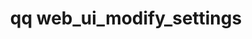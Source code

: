 ---
category: web
command: web_ui_modify_settings
optional_options:
- alternate: []
  help: Sets the inactivity timeout
  name: --inactivity-timeout
  required: false
- alternate: []
  help: Disables the inactivity timeout
  name: --disable-inactivity-timeout
  required: false
- alternate: []
  help: Sets the login banner
  name: --login-banner
  required: false
- alternate: []
  help: Disables the login banner
  name: --disable-login-banner
  required: false
permalink: /qq-cli-command-guide/web/web_ui_modify_settings.html
positional_options: []
sidebar: qq_cli_command_reference_sidebar
summary: This section explains how to use the <code>qq web_ui_modify_settings</code>
  command.
synopsis: Modify configuration options for the Qumulo Core Web UI
title: qq web_ui_modify_settings
usage: qq web_ui_modify_settings [-h] [--inactivity-timeout MINUTES | --disable-inactivity-timeout]
  [--login-banner BANNER_MARKDOWN_FILE | --disable-login-banner]
zendesk_source: qq CLI Command Guide

---